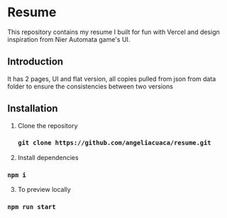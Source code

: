 # Resume

This repository contains my resume I built for fun with Vercel and design inspiration from Nier Automata game's UI.

## Introduction

It has 2 pages, UI and flat version, all copies pulled from json from data folder to ensure the consistencies between two versions

## Installation

1. Clone the repository

   ### `git clone https://github.com/angeliacuaca/resume.git`

2. Install dependencies

### `npm i`

3. To preview locally

### `npm run start`
